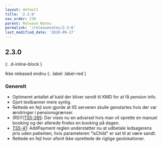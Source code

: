 ```yaml
---
layout: default
title: '2.3.0'
nav_order: 230
parent: Release Notes
permalink: '/releasenotes/2-3-0'
last_modified_date: '2020-09-17'
---
```


## 2.3.0
{: .d-inline-block }

Ikke released endnu
{: .label .label-red }

### Generelt

- Optimeret antallet af kald der bliver sendt til KMD for at få pension info.
- Gjort testbanner mere synlig.
- Rettede en fejl som gjorde at IIS serveren skulle genstartes hvis der var ændringer i pensionsgrænser.
- (RSY)[TS5-285](https://sd.trifork.com/projects/TS5/queues/custom/95/TS5-285): Der vises nu en advarsel hvis man vil oprette en manuel booking og der allerede findes en booking på dagen.
- [TS5-41](https://sd.trifork.com/projects/TS5/queues/custom/95/TS5-41): AddPayment reglen understøtter nu at udbetale ledsagerens pris uden patienten, hvis parameteren "IsChild" er sat til at være sandt.
- Rettede en fejl hvor afsnit ikke oprettede de rigtige geolokationer.
